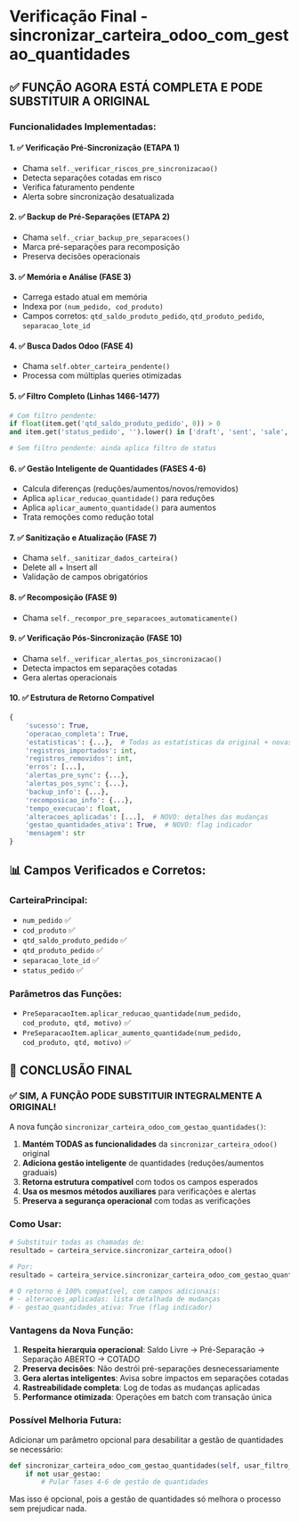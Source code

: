 # Verificação Final - sincronizar_carteira_odoo_com_gestao_quantidades

## ✅ FUNÇÃO AGORA ESTÁ COMPLETA E PODE SUBSTITUIR A ORIGINAL

### Funcionalidades Implementadas:

#### 1. ✅ **Verificação Pré-Sincronização** (ETAPA 1)
- Chama `self._verificar_riscos_pre_sincronizacao()`
- Detecta separações cotadas em risco
- Verifica faturamento pendente
- Alerta sobre sincronização desatualizada

#### 2. ✅ **Backup de Pré-Separações** (ETAPA 2)
- Chama `self._criar_backup_pre_separacoes()`
- Marca pré-separações para recomposição
- Preserva decisões operacionais

#### 3. ✅ **Memória e Análise** (FASE 3)
- Carrega estado atual em memória
- Indexa por `(num_pedido, cod_produto)`
- Campos corretos: `qtd_saldo_produto_pedido`, `qtd_produto_pedido`, `separacao_lote_id`

#### 4. ✅ **Busca Dados Odoo** (FASE 4)
- Chama `self.obter_carteira_pendente()`
- Processa com múltiplas queries otimizadas

#### 5. ✅ **Filtro Completo** (Linhas 1466-1477)
```python
# Com filtro pendente:
if float(item.get('qtd_saldo_produto_pedido', 0)) > 0
and item.get('status_pedido', '').lower() in ['draft', 'sent', 'sale', 'cotação', 'cotação enviada', 'pedido de venda']

# Sem filtro pendente: ainda aplica filtro de status
```

#### 6. ✅ **Gestão Inteligente de Quantidades** (FASES 4-6)
- Calcula diferenças (reduções/aumentos/novos/removidos)
- Aplica `aplicar_reducao_quantidade()` para reduções
- Aplica `aplicar_aumento_quantidade()` para aumentos
- Trata remoções como redução total

#### 7. ✅ **Sanitização e Atualização** (FASE 7)
- Chama `self._sanitizar_dados_carteira()`
- Delete all + Insert all
- Validação de campos obrigatórios

#### 8. ✅ **Recomposição** (FASE 9)
- Chama `self._recompor_pre_separacoes_automaticamente()`

#### 9. ✅ **Verificação Pós-Sincronização** (FASE 10)
- Chama `self._verificar_alertas_pos_sincronizacao()`
- Detecta impactos em separações cotadas
- Gera alertas operacionais

#### 10. ✅ **Estrutura de Retorno Compatível**
```python
{
    'sucesso': True,
    'operacao_completa': True,
    'estatisticas': {...},  # Todas as estatísticas da original + novas
    'registros_importados': int,
    'registros_removidos': int,
    'erros': [...],
    'alertas_pre_sync': {...},
    'alertas_pos_sync': {...},
    'backup_info': {...},
    'recomposicao_info': {...},
    'tempo_execucao': float,
    'alteracoes_aplicadas': [...],  # NOVO: detalhes das mudanças
    'gestao_quantidades_ativa': True,  # NOVO: flag indicador
    'mensagem': str
}
```

## 📊 Campos Verificados e Corretos:

### CarteiraPrincipal:
- `num_pedido` ✅
- `cod_produto` ✅
- `qtd_saldo_produto_pedido` ✅
- `qtd_produto_pedido` ✅
- `separacao_lote_id` ✅
- `status_pedido` ✅

### Parâmetros das Funções:
- `PreSeparacaoItem.aplicar_reducao_quantidade(num_pedido, cod_produto, qtd, motivo)` ✅
- `PreSeparacaoItem.aplicar_aumento_quantidade(num_pedido, cod_produto, qtd, motivo)` ✅

## 🎯 CONCLUSÃO FINAL

### ✅ SIM, A FUNÇÃO PODE SUBSTITUIR INTEGRALMENTE A ORIGINAL!

A nova função `sincronizar_carteira_odoo_com_gestao_quantidades()`:

1. **Mantém TODAS as funcionalidades** da `sincronizar_carteira_odoo()` original
2. **Adiciona gestão inteligente** de quantidades (reduções/aumentos graduais)
3. **Retorna estrutura compatível** com todos os campos esperados
4. **Usa os mesmos métodos auxiliares** para verificações e alertas
5. **Preserva a segurança operacional** com todas as verificações

### Como Usar:

```python
# Substituir todas as chamadas de:
resultado = carteira_service.sincronizar_carteira_odoo()

# Por:
resultado = carteira_service.sincronizar_carteira_odoo_com_gestao_quantidades()

# O retorno é 100% compatível, com campos adicionais:
# - alteracoes_aplicadas: lista detalhada de mudanças
# - gestao_quantidades_ativa: True (flag indicador)
```

### Vantagens da Nova Função:

1. **Respeita hierarquia operacional**: Saldo Livre → Pré-Separação → Separação ABERTO → COTADO
2. **Preserva decisões**: Não destrói pré-separações desnecessariamente
3. **Gera alertas inteligentes**: Avisa sobre impactos em separações cotadas
4. **Rastreabilidade completa**: Log de todas as mudanças aplicadas
5. **Performance otimizada**: Operações em batch com transação única

### Possível Melhoria Futura:

Adicionar um parâmetro opcional para desabilitar a gestão de quantidades se necessário:
```python
def sincronizar_carteira_odoo_com_gestao_quantidades(self, usar_filtro_pendente=True, usar_gestao=True):
    if not usar_gestao:
        # Pular fases 4-6 de gestão de quantidades
```

Mas isso é opcional, pois a gestão de quantidades só melhora o processo sem prejudicar nada.
